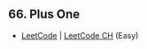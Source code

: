 ## 66. Plus One

-  [LeetCode](https://leetcode.com/problems/plus-one/) | [LeetCode CH](https://leetcode.cn/problems/plus-one/) (Easy)
